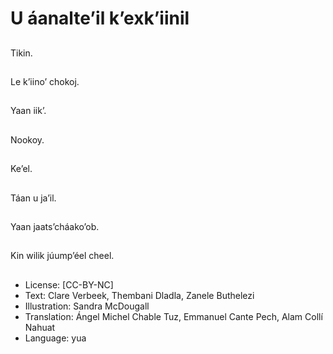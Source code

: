 # U áanalte’il k’exk’iinil

##
Tikin.

##
Le k’iino’ chokoj.

##
Yaan iik’.

##
Nookoy.

##
Ke’el.

##
Táan u ja’il.

##
Yaan jaats’cháako’ob.

##
Kin wilik júump’éel cheel.

##
* License: [CC-BY-NC]
* Text: Clare Verbeek, Thembani Dladla, Zanele Buthelezi
* Illustration: Sandra McDougall
* Translation: Ángel Michel Chable Tuz, Emmanuel Cante Pech, Alam Collí Nahuat
* Language: yua
